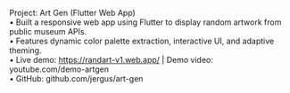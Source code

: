 Project: Art Gen (Flutter Web App)  
• Built a responsive web app using Flutter to display random artwork from public museum APIs.  
• Features dynamic color palette extraction, interactive UI, and adaptive theming.  
• Live demo: https://randart-v1.web.app/ | Demo video: youtube.com/demo-artgen  
• GitHub: github.com/jergus/art-gen
